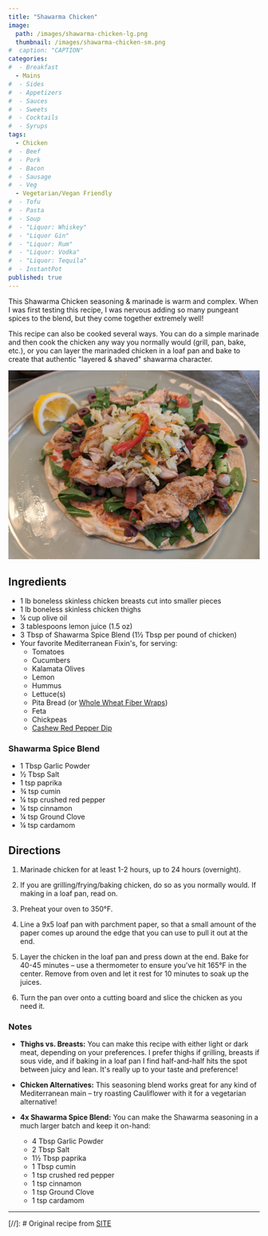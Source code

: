 ```yaml
---
title: "Shawarma Chicken"
image: 
  path: /images/shawarma-chicken-lg.png
  thumbnail: /images/shawarma-chicken-sm.png
#  caption: "CAPTION"
categories:
#  - Breakfast
  - Mains
#  - Sides
#  - Appetizers
#  - Sauces
#  - Sweets
#  - Cocktails
#  - Syrups
tags:
  - Chicken
#  - Beef
#  - Pork
#  - Bacon
#  - Sausage
#  - Veg
  - Vegetarian/Vegan Friendly
#  - Tofu
#  - Pasta
#  - Soup
#  - "Liquor: Whiskey"
#  - "Liquor Gin"
#  - "Liquor: Rum"
#  - "Liquor: Vodka"
#  - "Liquor: Tequila"
#  - InstantPot
published: true
---
```


This Shawarma Chicken seasoning & marinade is warm and complex. When I was first testing this recipe, I was nervous adding so many pungeant spices to the blend, but they come together extremely well!

This recipe can also be cooked several ways. You can do a simple marinade and then cook the chicken any way you normally would (grill, pan, bake, etc.), or you can layer the marinaded chicken in a loaf pan and bake to create that authentic "layered & shaved" shawarma character.

![A tasty shawarma wrap](/images/shawarma-chicken-1.jpg)

## Ingredients

* 1 lb boneless skinless chicken breasts cut into smaller pieces
* 1 lb boneless skinless chicken thighs
* ¼ cup olive oil
* 3 tablespoons lemon juice (1.5 oz)
* 3 Tbsp of Shawarma Spice Blend (1½ Tbsp per pound of chicken)
* Your favorite Mediterranean Fixin's, for serving:
  * Tomatoes
  * Cucumbers
  * Kalamata Olives
  * Lemon
  * Hummus
  * Lettuce(s)
  * Pita Bread (or [Whole Wheat Fiber Wraps](https://www.missionfoods.com/products/carb-balance-fajita-whole-wheat-tortillas/))
  * Feta
  * Chickpeas
  * [Cashew Red Pepper Dip](/recipes/cashew-red-pepper-dip)

### Shawarma Spice Blend

* 1 Tbsp Garlic Powder
* ½ Tbsp Salt
* 1 tsp paprika
* ¾ tsp cumin
* ¼ tsp crushed red pepper
* ¼ tsp cinnamon
* ¼ tsp Ground Clove
* ¼ tsp cardamom

## Directions

1. Marinade chicken for at least 1-2 hours, up to 24 hours (overnight). 

1. If you are grilling/frying/baking chicken, do so as you normally would. If making in a loaf pan, read on.

1. Preheat your oven to 350°F.

1. Line a 9x5 loaf pan with parchment paper, so that a small amount of the paper comes up around the edge that you can use to pull it out at the end.

1. Layer the chicken in the loaf pan and press down at the end. Bake for 40-45 minutes – use a thermometer to ensure you've hit 165°F in the center. Remove from oven and let it rest for 10 minutes to soak up the juices.

1. Turn the pan over onto a cutting board and slice the chicken as you need it.

### Notes

* **Thighs vs. Breasts:** You can make this recipe with either light or dark meat, depending on your preferences. I prefer thighs if grilling, breasts if sous vide, and if baking in a loaf pan I find half-and-half hits the spot between juicy and lean. It's really up to your taste and preference!

* **Chicken Alternatives:** This seasoning blend works great for any kind of Mediterranean main – try roasting Cauliflower with it for a vegetarian alternative!

* **4x Shawarma Spice Blend:** You can make the Shawarma seasoning in a much larger batch and keep it on-hand: 
  * 4 Tbsp Garlic Powder
  * 2 Tbsp Salt
  * 1½ Tbsp paprika
  * 1 Tbsp cumin
  * 1 tsp crushed red pepper
  * 1 tsp cinnamon
  * 1 tsp Ground Clove
  * 1 tsp cardamom

---
[//]: # Original recipe from [SITE](URL)

